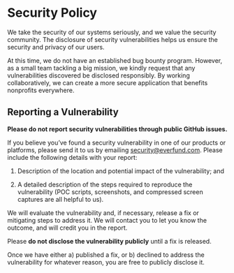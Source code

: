 # Security Policy

We take the security of our systems seriously, and we value the security community. The disclosure of security vulnerabilities helps us ensure the security and privacy of our users.

At this time, we do not have an established bug bounty program. However, as a small team tackling a big mission, we kindly request that any vulnerabilities discovered be disclosed responsibly. By working collaboratively, we can create a more secure application that benefits nonprofits everywhere.

## Reporting a Vulnerability

**Please do not report security vulnerabilities through public GitHub issues.**

If you believe you’ve found a security vulnerability in one of our products or platforms, please send it to us by emailing [security@everfund.com](mailto:security@everfund.com). Please include the following details with your report:

1. Description of the location and potential impact of the vulnerability; and

2. A detailed description of the steps required to reproduce the vulnerability (POC scripts, screenshots, and compressed screen captures are all helpful to us).

We will evaluate the vulnerability and, if necessary, release a fix or mitigating steps to address it. We will contact you to let you know the outcome, and will credit you in the report.

Please **do not disclose the vulnerability publicly** until a fix is released.

Once we have either a) published a fix, or b) declined to address the vulnerability for whatever reason, you are free to publicly disclose it.
